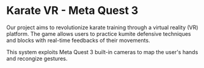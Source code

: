 # Karate VR - Meta Quest 3
Our project aims to revolutionize karate training through a virtual reality (VR) platform. The game allows users to practice kumite defensive techniques and blocks with real-time feedbacks of their movements. 

This system exploits Meta Quest 3 built-in cameras to map the user's hands and recongize gestures.
